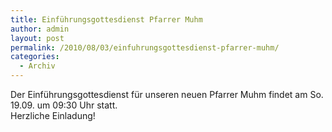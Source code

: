 ```yaml
---
title: Einführungsgottesdienst Pfarrer Muhm
author: admin
layout: post
permalink: /2010/08/03/einfuhrungsgottesdienst-pfarrer-muhm/
categories:
  - Archiv
---
```

Der Einführungsgottesdienst für unseren neuen Pfarrer Muhm findet am So. 19.09. um 09:30 Uhr statt.  
Herzliche Einladung!